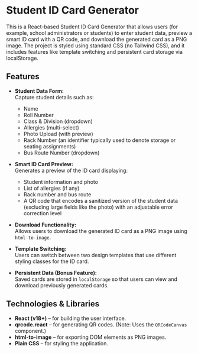 # Student ID Card Generator

This is a React-based Student ID Card Generator that allows users (for example, school administrators or students) to enter student data, preview a smart ID card with a QR code, and download the generated card as a PNG image. The project is styled using standard CSS (no Tailwind CSS), and it includes features like template switching and persistent card storage via localStorage.

## Features

- **Student Data Form:**  
  Capture student details such as:
  - Name
  - Roll Number
  - Class & Division (dropdown)
  - Allergies (multi-select)
  - Photo Upload (with preview)
  - Rack Number (an identifier typically used to denote storage or seating assignments)
  - Bus Route Number (dropdown)

- **Smart ID Card Preview:**  
  Generates a preview of the ID card displaying:
  - Student information and photo
  - List of allergies (if any)
  - Rack number and bus route
  - A QR code that encodes a sanitized version of the student data (excluding large fields like the photo) with an adjustable error correction level

- **Download Functionality:**  
  Allows users to download the generated ID card as a PNG image using `html-to-image`.

- **Template Switching:**  
  Users can switch between two design templates that use different styling classes for the ID card.

- **Persistent Data (Bonus Feature):**  
  Saved cards are stored in `localStorage` so that users can view and download previously generated cards.

## Technologies & Libraries

- **React (v18+)** – for building the user interface.
- **qrcode.react** – for generating QR codes. (Note: Uses the `QRCodeCanvas` component.)
- **html-to-image** – for exporting DOM elements as PNG images.
- **Plain CSS** – for styling the application.
